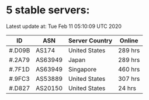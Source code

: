 # 5 stable servers:

Latest update at: Tue Feb 11 05:10:09 UTC 2020

| ID | ASN | Server Country | Online |
| -- | --- | -------------- | ------ |
| #.D09B | AS174 | United States | 289 hrs |
| #.2A79 | AS63949 | Japan | 289 hrs |
| #.7F1D | AS63949 | Singapore | 460 hrs |
| #.9FC3 | AS53889 | United States | 307 hrs |
| #.D827 | AS20150 | United States | 24 hrs |

